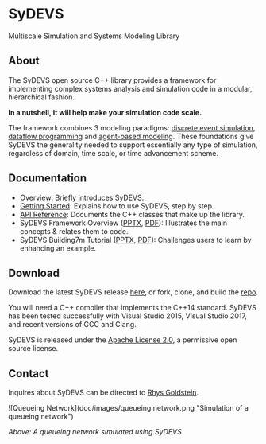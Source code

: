 # SyDEVS

Multiscale Simulation and Systems Modeling Library

## About

The SyDEVS open source C++ library provides a framework for implementing complex systems analysis and simulation code in a modular, hierarchical fashion.

**In a nutshell, it will help make your simulation code scale.**

The framework combines 3 modeling paradigms: [discrete event simulation](https://en.wikipedia.org/wiki/Discrete_event_simulation), [dataflow programming](https://en.wikipedia.org/wiki/Dataflow_programming) and [agent-based modeling](https://en.wikipedia.org/wiki/Agent-based_model). These foundations give SyDEVS the generality needed to support essentially any type of simulation, regardless of domain, time scale, or time advancement scheme.

## Documentation

- [Overview](overview.html): Briefly introduces SyDEVS.
- [Getting Started](getting_started/): Explains how to use SyDEVS, step by step.
- [API Reference](doc/html/index.html): Documents the C++ classes that make up the library.
- SyDEVS Framework Overview ([PPTX](doc/downloads/SyDEVS_Framework_Overview.pptx), [PDF](doc/downloads/SyDEVS_Framework_Overview.pdf)): Illustrates the main concepts & relates them to code.
- SyDEVS Building7m Tutorial ([PPTX](doc/downloads/SyDEVS_Building7m_Tutorial.pptx), [PDF](doc/downloads/SyDEVS_Building7m_Tutorial.pdf)): Challenges users to learn by enhancing an example.

## Download

Download the latest SyDEVS release [here](https://github.com/Autodesk/sydevs/releases), or fork, clone, and build the [repo](https://github.com/Autodesk/sydevs).

You will need a C++ compiler that implements the C++14 standard. SyDEVS has been tested successfully with Visual Studio 2015, Visual Studio 2017, and recent versions of GCC and Clang.

SyDEVS is released under the [Apache License 2.0](https://github.com/Autodesk/sydevs/blob/master/LICENSE.md), a permissive open source license.

## Contact

Inquires about SyDEVS can be directed to [Rhys Goldstein](https://autodeskresearch.com/people/rhys-goldstein).

![Queueing Network](doc/images/queueing network.png "Simulation of a queueing network")

*Above: A queueing network simulated using SyDEVS*

